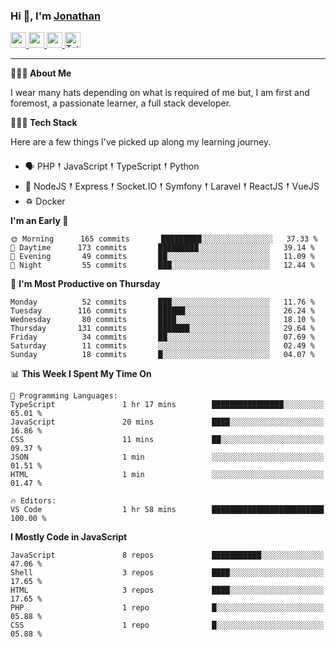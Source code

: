 ### Hi 👋, I'm [Jonathan](https://jonathan-d.ch) 

<p>
  <a href="https://www.twitter.com/redkill2108">
    <img src="https://img.shields.io/badge/twitter-%231DA1F2.svg?&style=for-the-badge&logo=twitter&logoColor=white" height=25>
  </a>
  <a href="https://www.linkedin.com/in/jdebetaz">
    <img src="https://img.shields.io/badge/linkedin-%230077B5.svg?&style=for-the-badge&logo=linkedin&logoColor=white" height=25>
  </a>
  <a href="https://www.instagram.com/jdebetaz/">
    <img src="https://img.shields.io/badge/instagram-%23E4405F.svg?&style=for-the-badge&logo=instagram&logoColor=white" height=25>
  </a>
  <a href="https://wakatime.com/@5c95ead1-71ee-4ecc-9a32-6c2b293dd432">
    <img src="https://wakatime.com/badge/user/5c95ead1-71ee-4ecc-9a32-6c2b293dd432.svg?style=for-the-badge" height=25 alt="Total time coded since Aug 23 2019" />
  </a>
</p>

-------

**🙋🏻‍♂️ About Me** 

<p>I wear many hats depending on what is required of me but, I am first and foremost, a passionate learner, a full stack developer.</p>

**👨🏻‍💻 Tech Stack** 

<p>Here are a few things I've picked up along my learning journey.</p>

- 🗣 PHP 𒑰 JavaScript 𒑰 TypeScript 𒑰 Python
- 🎒 NodeJS 𒑰 Express 𒑰 Socket.IO 𒑰 Symfony 𒑰 Laravel 𒑰 ReactJS 𒑰 VueJS
- ♽ Docker

<!--START_SECTION:waka-->
**I'm an Early 🐤** 

```text
🌞 Morning      165 commits       █████████░░░░░░░░░░░░░░░░   37.33 % 
🌆 Daytime      173 commits       █████████░░░░░░░░░░░░░░░░   39.14 % 
🌃 Evening       49 commits       ██░░░░░░░░░░░░░░░░░░░░░░░   11.09 % 
🌙 Night         55 commits       ███░░░░░░░░░░░░░░░░░░░░░░   12.44 % 

```
📅 **I'm Most Productive on Thursday** 

```text
Monday          52 commits       ███░░░░░░░░░░░░░░░░░░░░░░   11.76 % 
Tuesday        116 commits       ██████░░░░░░░░░░░░░░░░░░░   26.24 % 
Wednesday       80 commits       ████░░░░░░░░░░░░░░░░░░░░░   18.10 % 
Thursday       131 commits       ███████░░░░░░░░░░░░░░░░░░   29.64 % 
Friday          34 commits       ██░░░░░░░░░░░░░░░░░░░░░░░   07.69 % 
Saturday        11 commits       ░░░░░░░░░░░░░░░░░░░░░░░░░   02.49 % 
Sunday          18 commits       █░░░░░░░░░░░░░░░░░░░░░░░░   04.07 % 

```


📊 **This Week I Spent My Time On** 

```text
💬 Programming Languages: 
TypeScript               1 hr 17 mins        ████████████████░░░░░░░░░   65.01 % 
JavaScript               20 mins             ████░░░░░░░░░░░░░░░░░░░░░   16.86 % 
CSS                      11 mins             ██░░░░░░░░░░░░░░░░░░░░░░░   09.37 % 
JSON                     1 min               ░░░░░░░░░░░░░░░░░░░░░░░░░   01.51 % 
HTML                     1 min               ░░░░░░░░░░░░░░░░░░░░░░░░░   01.47 % 

🔥 Editors: 
VS Code                  1 hr 58 mins        █████████████████████████   100.00 % 

```

**I Mostly Code in JavaScript** 

```text
JavaScript               8 repos             ███████████░░░░░░░░░░░░░░   47.06 % 
Shell                    3 repos             ████░░░░░░░░░░░░░░░░░░░░░   17.65 % 
HTML                     3 repos             ████░░░░░░░░░░░░░░░░░░░░░   17.65 % 
PHP                      1 repo              █░░░░░░░░░░░░░░░░░░░░░░░░   05.88 % 
CSS                      1 repo              █░░░░░░░░░░░░░░░░░░░░░░░░   05.88 % 

```



<!--END_SECTION:waka-->
